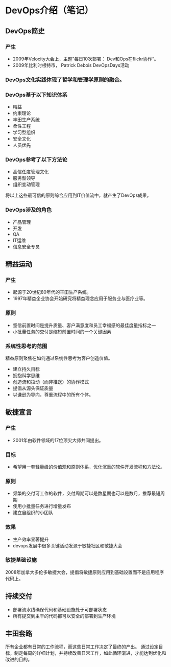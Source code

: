 # DevOps介绍（笔记）


## DevOps简史

### 产生
- 2009年Velocity大会上，主题”每日10次部署： Dev和Ops在flickr协作“。
- 2009年比利时根特市， Patrick Debois DevOpsDays活动

### DevOps文化实践体现了哲学和管理学原则的融合。
### DevOps基于以下知识体系

- 精益
- 约束理论
- 丰田生产系统
- 柔性工程
- 学习型组织
- 安全文化
- 人员优先

### DevOps参考了以下方法论

- 高信任度管理文化
- 服务型领导
- 组织变动管理

将以上这些最可信的原则综合应用到IT价值流中，就产生了DevOps成果。

### DevOps涉及的角色

- 产品管理
- 开发
- QA
- IT运维
- 信息安全专员


## 精益运动

### 产生
- 起源于20世纪80年代的丰田生产系统。
- 1997年精益企业协会开始研究将精益理念应用于服务业与医疗业等。

### 原则

- 坚信前置时间是提升质量、客户满意度和员工幸福感的最佳度量指标之一
- 小批量任务的交付是缩短前置时间的一个关键因素

### 系统性思考的范围
精益原则聚焦在如何通过系统性思考为客户创造价值。

- 建立持久目标
- 拥抱科学思维
- 创造流和拉动（而非推送）的协作模式
- 提倡从源头保证质量
- 以谦逊为导向，尊重流程中的所有个体。


## 敏捷宣言

### 产生
- 2001年由软件领域的17位顶尖大师共同提出。

### 目标
- 希望用一套轻量级的价值观和原则体系，优化沉重的软件开发流程和方法论。

### 原则
- 频繁的交付可工作的软件，交付周期可以是数星期也可以是数月，推荐最短周期
- 使用小批量任务进行增量发布
- 建立自组织的小团队

### 效果
- 生产效率显著提升
- devops发展中很多关键活动发源于敏捷社区和敏捷大会

### 敏捷基础设施
2008年加拿大多伦多敏捷大会，提倡将敏捷原则应用到基础设置而不是应用程序代码上。


## 持续交付
- 部署流水线确保代码和基础设施处于可部署状态
- 所有提交到主干的代码都可以安全的部署到生产环境


## 丰田套路

所有企业都有日常的工作流程，而这些日常工作决定了最终的产出。 通过设定目标，制定每周的详细计划，并持续改善日常工作，如此循环渐进，才能达到优化和改进的目的。
